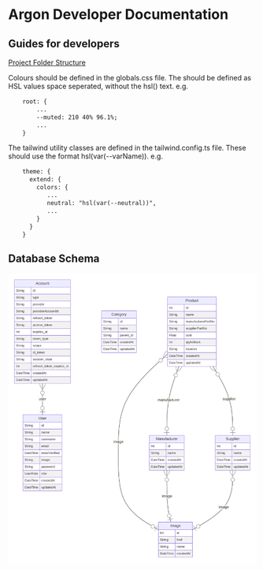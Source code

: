 # Argon Developer Documentation

## Guides for developers

[Project Folder Structure](./dev/project-folder-structure.md)

Colours should be defined in the globals.css file. The should be defined as HSL values space seperated, without the hsl() text.
e.g.

```
    root: {
        ...
        --muted: 210 40% 96.1%;
        ...
    }
```

The tailwind utility classes are defined in the tailwind.config.ts file. These should use the format hsl(var(--varName)).
e.g.

```
    theme: {
      extend: {
        colors: {
           ...
           neutral: "hsl(var(--neutral))",
           ...
        }
      }
    }
```

## Database Schema

![Entity Relationships](./prisma-erd.svg)

